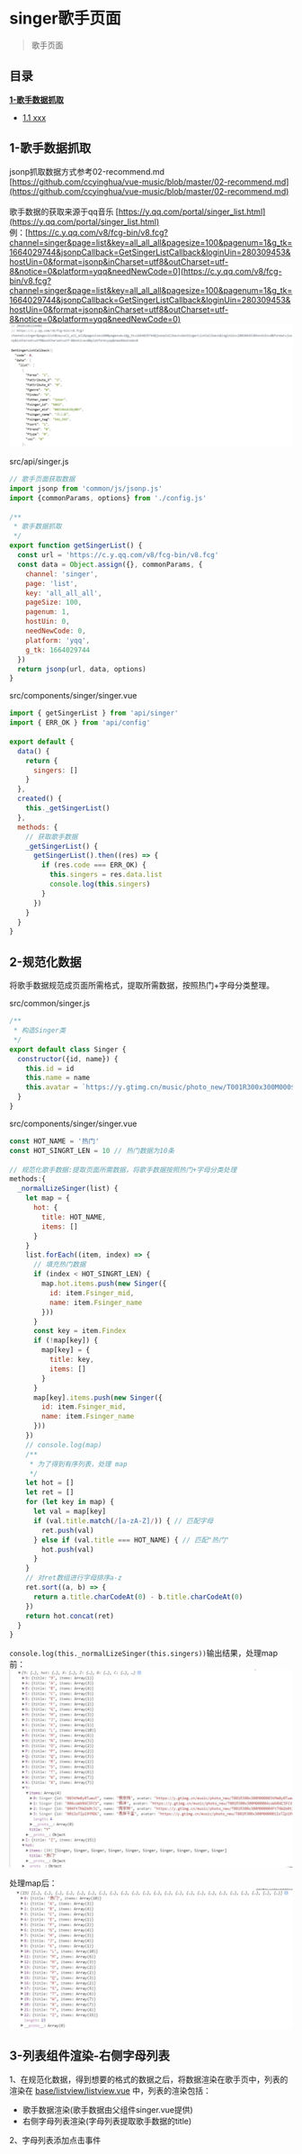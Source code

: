 # singer歌手页面

> 歌手页面

## 目录
[**1-歌手数据抓取**](#1-歌手数据抓取)
- [1.1 xxx](#11-xxx)

## <a id="1-歌手数据抓取"></a>1-歌手数据抓取

jsonp抓取数据方式参考02-recommend.md <br>[https://github.com/ccyinghua/vue-music/blob/master/02-recommend.md](https://github.com/ccyinghua/vue-music/blob/master/02-recommend.md)
<br>
<br>
歌手数据的获取来源于qq音乐 [https://y.qq.com/portal/singer_list.html](https://y.qq.com/portal/singer_list.html)<br>
例：[https://c.y.qq.com/v8/fcg-bin/v8.fcg?channel=singer&page=list&key=all_all_all&pagesize=100&pagenum=1&g_tk=1664029744&jsonpCallback=GetSingerListCallback&loginUin=280309453&hostUin=0&format=jsonp&inCharset=utf8&outCharset=utf-8&notice=0&platform=yqq&needNewCode=0](https://c.y.qq.com/v8/fcg-bin/v8.fcg?channel=singer&page=list&key=all_all_all&pagesize=100&pagenum=1&g_tk=1664029744&jsonpCallback=GetSingerListCallback&loginUin=280309453&hostUin=0&format=jsonp&inCharset=utf8&outCharset=utf-8&notice=0&platform=yqq&needNewCode=0)
![](resource/3-singer/1.jpg)

src/api/singer.js
```javascript
// 歌手页面获取数据
import jsonp from 'common/js/jsonp.js'
import {commonParams, options} from './config.js'

/**
 * 歌手数据抓取
 */
export function getSingerList() {
  const url = 'https://c.y.qq.com/v8/fcg-bin/v8.fcg'
  const data = Object.assign({}, commonParams, {
    channel: 'singer',
    page: 'list',
    key: 'all_all_all',
    pageSize: 100,
    pagenum: 1,
    hostUin: 0,
    needNewCode: 0,
    platform: 'yqq',
    g_tk: 1664029744
  })
  return jsonp(url, data, options)
}
```
src/components/singer/singer.vue
```javascript
import { getSingerList } from 'api/singer'
import { ERR_OK } from 'api/config'

export default {
  data() {
    return {
      singers: []
    }
  },
  created() {
    this._getSingerList()
  },
  methods: {
    // 获取歌手数据
    _getSingerList() {
      getSingerList().then((res) => {
        if (res.code === ERR_OK) {
          this.singers = res.data.list
          console.log(this.singers)
        }
      })
    }
  }
}
```

## <a id="2-规范化数据"></a>2-规范化数据

将歌手数据规范成页面所需格式，提取所需数据，按照热门+字母分类整理。

src/common/singer.js
```javascript
/**
 * 构造Singer类
 */
export default class Singer {
  constructor({id, name}) {
    this.id = id
    this.name = name
    this.avatar = `https://y.gtimg.cn/music/photo_new/T001R300x300M000${id}.jpg?max_age=2592000`
  }
}
```
src/components/singer/singer.vue

```javascript
const HOT_NAME = '热门'
const HOT_SINGRT_LEN = 10 // 热门数据为10条

// 规范化歌手数据:提取页面所需数据，将歌手数据按照热门+字母分类处理
methods:{
  _normalLizeSinger(list) {
    let map = {
      hot: {
        title: HOT_NAME,
        items: []
      }
    }
    list.forEach((item, index) => {
      // 填充热门数据
      if (index < HOT_SINGRT_LEN) {
        map.hot.items.push(new Singer({
          id: item.Fsinger_mid,
          name: item.Fsinger_name
        }))
      }
      const key = item.Findex
      if (!map[key]) {
        map[key] = {
          title: key,
          items: []
        }
      }
      map[key].items.push(new Singer({
        id: item.Fsinger_mid,
        name: item.Fsinger_name
      }))
    })
    // console.log(map)
    /**
     * 为了得到有序列表，处理 map
     */
    let hot = []
    let ret = []
    for (let key in map) {
      let val = map[key]
      if (val.title.match(/[a-zA-Z]/)) { // 匹配字母
        ret.push(val)
      } else if (val.title === HOT_NAME) { // 匹配"热门"
        hot.push(val)
      }
    }
    // 对ret数组进行字母排序a-z
    ret.sort((a, b) => {
      return a.title.charCodeAt(0) - b.title.charCodeAt(0)
    })
    return hot.concat(ret)
  }
}
```
`console.log(this._normalLizeSinger(this.singers))`输出结果，处理map前：
![](resource/3-singer/2.jpg)

处理map后：
![](resource/3-singer/3.jpg)

## <a id="3-列表组件渲染-右侧字母列表"></a>3-列表组件渲染-右侧字母列表

1、在规范化数据，得到想要的格式的数据之后，将数据渲染在歌手页中，列表的渲染在 [base/listview/listview.vue](https://github.com/ccyinghua/vue-music/blob/master/src/base/listview/listview.vue) 中，列表的渲染包括：
- 歌手数据渲染(歌手数据由父组件singer.vue提供)
- 右侧字母列表渲染(字母列表提取歌手数据的title)

2、字母列表添加点击事件

